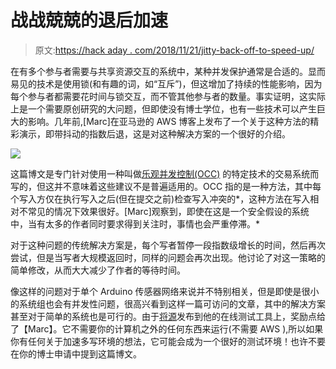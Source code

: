 # 战战兢兢的退后加速

> 原文:[https://hack aday . com/2018/11/21/jitty-back-off-to-speed-up/](https://hackaday.com/2018/11/21/jittery-back-off-to-speed-up/)

在有多个参与者需要与共享资源交互的系统中，某种并发保护通常是合适的。显而易见的技术是使用锁(和有趣的词，如“互斥”)，但这增加了持续的性能影响，因为每个参与者都需要花时间与锁交互，而不管其他参与者的数量。事实证明，这实际上是一个需要原创研究的大问题，但即使没有博士学位，也有一些技术可以产生巨大的影响。几年前,[Marc]在亚马逊的 AWS 博客上发布了一个关于这种方法的精彩演示，即带抖动的指数后退，这是对这种解决方案的一个很好的介绍。

![](../Images/f409cbc72aa4ef2ec1fc576fcb0465c1.png)

这篇博文是专门针对使用一种叫做[乐观并发控制(OCC)](https://en.wikipedia.org/wiki/Optimistic_concurrency_control) 的特定技术的交易系统而写的，但这并不意味着这些建议不是普遍适用的。OCC 指的是一种方法，其中每个写入方仅在执行写入之后(但在提交之前)检查写入冲突的*，这种方法在写入相对不常见的情况下效果很好。[Marc]观察到，即使在这是一个安全假设的系统中，当有太多的作者同时要求得到关注时，事情也会严重停滞。*

对于这种问题的传统解决方案是，每个写者暂停一段指数级增长的时间，然后再次尝试，但是当写者大规模返回时，同样的问题会再次出现。他讨论了对这一策略的简单修改，从而大大减少了作者的等待时间。

像这样的问题对于单个 Arduino 传感器网络来说并不特别相关，但是即使是很小的系统组也会有并发性问题，很高兴看到这样一篇可访问的文章，其中的解决方案甚至对于简单的系统也是可行的。由于[将源](https://github.com/aws-samples/aws-arch-backoff-simulator/blob/master/src/backoff_simulator.py)发布到他的在线测试工具上，奖励点给了【Marc】。它不需要你的计算机之外的任何东西来运行(不需要 AWS ),所以如果你有任何关于加速多写环境的想法，它可能会成为一个很好的测试环境！也许不要在你的博士申请中提到这篇博文。